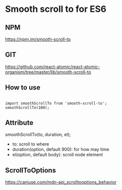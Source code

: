 Smooth scroll to for ES6
===

## NPM
https://npm.im/smooth-scroll-to

## GIT
https://github.com/react-atomic/react-atomic-organism/tree/master/lib/smooth-scroll-to

## How to use
```

import smoothScrollTo from 'smooth-scroll-to';
smoothScrollTo(100);

```

## Attribute
smoothScrollTo(to, duration, el);
* to: scroll to where
* duration(option, default 900): for how may time 
* el(option, default body): scroll node element

## ScrollToOptions
https://caniuse.com/mdn-api_scrolltooptions_behavior

